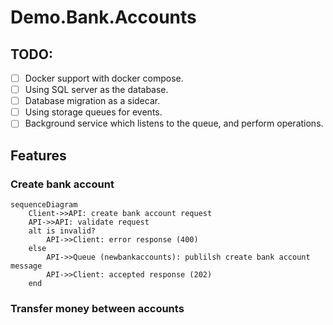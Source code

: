 # Demo.Bank.Accounts

## TODO:

- [ ] Docker support with docker compose. 
- [ ] Using SQL server as the database.
- [ ] Database migration as a sidecar.
- [ ] Using storage queues for events.
- [ ] Background service which listens to the queue, and perform operations.

## Features

### Create bank account

```mermaid
sequenceDiagram
    Client->>API: create bank account request
    API->>API: validate request
    alt is invalid?
        API->>Client: error response (400)
    else
        API->>Queue (newbankaccounts): publilsh create bank account message
        API->>Client: accepted response (202)
    end
```

### Transfer money between accounts
